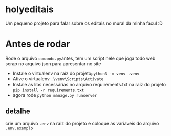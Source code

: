 # holyeditais
Um pequeno projeto para falar sobre os editais no mural da minha facul :D

# Antes de rodar
Rode o arquivo ```comando.py```antes, tem um script nele que joga todo web scrap no arquivo json para apresentar no site
* Instale o virtualenv na raíz do projeto```python3 -m venv .venv```
* Ative o virtualenv ```.\venv\Scripts\Activate```
* Instale as libs necessárias no arquivo requirements.txt na raíz do projeto ```pip install -r requirements.txt```
* agora rode ```python manage.py runserver```

## detalhe
crie um arquivo ```.env``` na raiz do projeto e coloque as variaveis do arquivo ```.env.exemplo```
